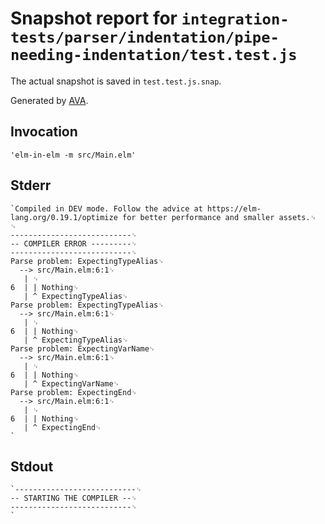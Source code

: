# Snapshot report for `integration-tests/parser/indentation/pipe-needing-indentation/test.test.js`

The actual snapshot is saved in `test.test.js.snap`.

Generated by [AVA](https://avajs.dev).

## Invocation

    'elm-in-elm -m src/Main.elm'

## Stderr

    `Compiled in DEV mode. Follow the advice at https://elm-lang.org/0.19.1/optimize for better performance and smaller assets.␊
    ␊
    ---------------------------␊
    -- COMPILER ERROR ---------␊
    ---------------------------␊
    Parse problem: ExpectingTypeAlias␊
      --> src/Main.elm:6:1␊
       | ␊
    6  | | Nothing␊
       | ^ ExpectingTypeAlias␊
    Parse problem: ExpectingTypeAlias␊
      --> src/Main.elm:6:1␊
       | ␊
    6  | | Nothing␊
       | ^ ExpectingTypeAlias␊
    Parse problem: ExpectingVarName␊
      --> src/Main.elm:6:1␊
       | ␊
    6  | | Nothing␊
       | ^ ExpectingVarName␊
    Parse problem: ExpectingEnd␊
      --> src/Main.elm:6:1␊
       | ␊
    6  | | Nothing␊
       | ^ ExpectingEnd␊
    `

## Stdout

    `---------------------------␊
    -- STARTING THE COMPILER --␊
    ---------------------------␊
    `
